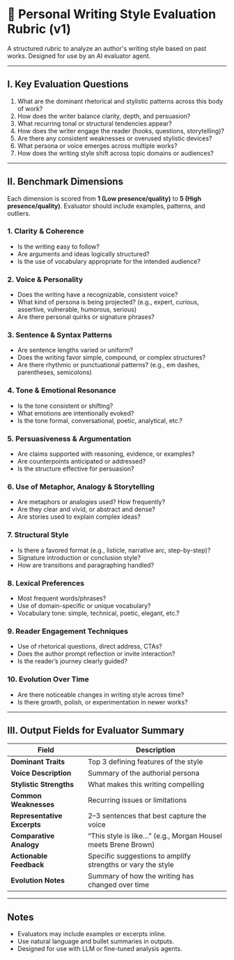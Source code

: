 # 🧠 Personal Writing Style Evaluation Rubric (v1)

A structured rubric to analyze an author's writing style based on past works. Designed for use by an AI evaluator agent.

---

## I. Key Evaluation Questions

1. What are the dominant rhetorical and stylistic patterns across this body of work?
2. How does the writer balance clarity, depth, and persuasion?
3. What recurring tonal or structural tendencies appear?
4. How does the writer engage the reader (hooks, questions, storytelling)?
5. Are there any consistent weaknesses or overused stylistic devices?
6. What persona or voice emerges across multiple works?
7. How does the writing style shift across topic domains or audiences?

---

## II. Benchmark Dimensions

Each dimension is scored from **1 (Low presence/quality)** to **5 (High presence/quality)**. Evaluator should include examples, patterns, and outliers.

### 1. Clarity & Coherence
- Is the writing easy to follow?
- Are arguments and ideas logically structured?
- Is the use of vocabulary appropriate for the intended audience?

### 2. Voice & Personality
- Does the writing have a recognizable, consistent voice?
- What kind of persona is being projected? (e.g., expert, curious, assertive, vulnerable, humorous, serious)
- Are there personal quirks or signature phrases?

### 3. Sentence & Syntax Patterns
- Are sentence lengths varied or uniform?
- Does the writing favor simple, compound, or complex structures?
- Are there rhythmic or punctuational patterns? (e.g., em dashes, parentheses, semicolons)

### 4. Tone & Emotional Resonance
- Is the tone consistent or shifting?
- What emotions are intentionally evoked?
- Is the tone formal, conversational, poetic, analytical, etc.?

### 5. Persuasiveness & Argumentation
- Are claims supported with reasoning, evidence, or examples?
- Are counterpoints anticipated or addressed?
- Is the structure effective for persuasion?

### 6. Use of Metaphor, Analogy & Storytelling
- Are metaphors or analogies used? How frequently?
- Are they clear and vivid, or abstract and dense?
- Are stories used to explain complex ideas?

### 7. Structural Style
- Is there a favored format (e.g., listicle, narrative arc, step-by-step)?
- Signature introduction or conclusion style?
- How are transitions and paragraphing handled?

### 8. Lexical Preferences
- Most frequent words/phrases?
- Use of domain-specific or unique vocabulary?
- Vocabulary tone: simple, technical, poetic, elegant, etc.?

### 9. Reader Engagement Techniques
- Use of rhetorical questions, direct address, CTAs?
- Does the author prompt reflection or invite interaction?
- Is the reader’s journey clearly guided?

### 10. Evolution Over Time
- Are there noticeable changes in writing style across time?
- Is there growth, polish, or experimentation in newer works?

---

## III. Output Fields for Evaluator Summary

| Field | Description |
|-------|-------------|
| **Dominant Traits** | Top 3 defining features of the style |
| **Voice Description** | Summary of the authorial persona |
| **Stylistic Strengths** | What makes this writing compelling |
| **Common Weaknesses** | Recurring issues or limitations |
| **Representative Excerpts** | 2–3 sentences that best capture the voice |
| **Comparative Analogy** | “This style is like…” (e.g., Morgan Housel meets Brene Brown) |
| **Actionable Feedback** | Specific suggestions to amplify strengths or vary the style |
| **Evolution Notes** | Summary of how the writing has changed over time |

---

## Notes

- Evaluators may include examples or excerpts inline.
- Use natural language and bullet summaries in outputs.
- Designed for use with LLM or fine-tuned analysis agents.

